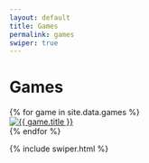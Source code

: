 ```yaml
---
layout: default
title: Games
permalink: games
swiper: true
---
```


# Games

<div class="swiper mt-4" style="max-width: 640px;">
    <div class="swiper-wrapper">
        {% for game in site.data.games %}
        <div class="swiper-slide">
            <a class="card hover rounded-5 text-decoration-none d-flex flex-column overflow-hidden" style="background: {{ game.background }}" href="{{ site.url }}/{{ game.url }}">
                <img loading="lazy" src="/assets/img/{{ game.icon }}" alt="{{ game.title }}">
            </a>
        </div>
        {% endfor %}
    </div>
    <div class="swiper-button-prev"></div>
    <div class="swiper-button-next"></div>
</div>

{% include swiper.html %}
